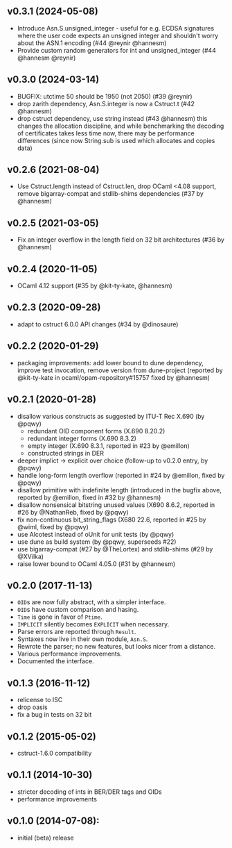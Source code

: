 ## v0.3.1 (2024-05-08)
* Introduce Asn.S.unsigned_integer - useful for e.g. ECDSA signatures where the
  user code expects an unsigned integer and shouldn't worry about the ASN.1
  encoding (#44 @reynir @hannesm)
* Provide custom random generators for int and unsigned_integer
  (#44 @hannesm @reynir)

## v0.3.0 (2024-03-14)
* BUGFIX: utctime 50 should be 1950 (not 2050) (#39 @reynir)
* drop zarith dependency, Asn.S.integer is now a Cstruct.t (#42 @hannesm)
* drop cstruct dependency, use string instead (#43 @hannesm)
  this changes the allocation discipline, and while benchmarking the decoding
  of certificates takes less time now, there may be performance differences
  (since now String.sub is used which allocates and copies data)

## v0.2.6 (2021-08-04)
* Use Cstruct.length instead of Cstruct.len, drop OCaml <4.08 support,
  remove bigarray-compat and stdlib-shims dependencies (#37 by @hannesm)

## v0.2.5 (2021-03-05)
* Fix an integer overflow in the length field on 32 bit architectures
  (#36 by @hannesm)

## v0.2.4 (2020-11-05)
* OCaml 4.12 support (#35 by @kit-ty-kate, @hannesm)

## v0.2.3 (2020-09-28)
* adapt to cstruct 6.0.0 API changes (#34 by @dinosaure)

## v0.2.2 (2020-01-29)
* packaging improvements: add lower bound to dune dependency, improve test
  invocation, remove version from dune-project
  (reported by @kit-ty-kate in ocaml/opam-repository#15757 fixed by @hannesm)

## v0.2.1 (2020-01-28)
* disallow various constructs as suggested by ITU-T Rec X.690 (by @pqwy)
  * redundant OID component forms (X.690 8.20.2)
  * redundant integer forms (X.690 8.3.2)
  * empty integer (X.690 8.3.1, reported in #23 by @emillon)
  * constructed strings in DER
* deeper implict -> explicit over choice (follow-up to v0.2.0 entry, by @pqwy)
* handle long-form length overflow (reported in #24 by @emillon, fixed by @pqwy)
* disallow primitive with indefinite length (introduced in the bugfix above,
  reported by @emillon, fixed in #32 by @hannesm)
* disallow nonsensical bitstring unused values (X690 8.6.2, reported in #26
  by @NathanReb, fixed by @pqwy)
* fix non-continuous bit_string_flags (X680 22.6, reported in #25 by @wiml,
  fixed by @pqwy)
* use Alcotest instead of oUnit for unit tests (by @pqwy)
* use dune as build system (by @pqwy, superseeds #22)
* use bigarray-compat (#27 by @TheLortex) and stdlib-shims (#29 by @XVilka)
* raise lower bound to OCaml 4.05.0 (#31 by @hannesm)

## v0.2.0 (2017-11-13)
* `OID`s are now fully abstract, with a simpler interface.
* `OID`s have custom comparison and hasing.
* `Time` is gone in favor of `Ptime`.
* `IMPLICIT` silently becomes `EXPLICIT` when necessary.
* Parse errors are reported through `Result`.
* Syntaxes now live in their own module, `Asn.S`.
* Rewrote the parser; no new features, but looks nicer from a distance.
* Various performance improvements.
* Documented the interface.

## v0.1.3 (2016-11-12)
* relicense to ISC
* drop oasis
* fix a bug in tests on 32 bit

## v0.1.2 (2015-05-02)
* cstruct-1.6.0 compatibility

## v0.1.1 (2014-10-30)
* stricter decoding of ints in BER/DER tags and OIDs
* performance improvements

## v0.1.0 (2014-07-08):
* initial (beta) release
